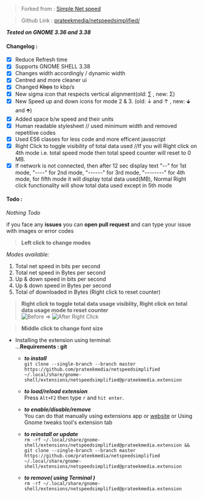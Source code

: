 
> Forked from : [Simple Net speed](https://github.com/biji/simplenetspeed)

> Github Link : [prateekmedia/netspeedsimplified/](https://github.com/prateekmedia/netspeedsimplified)

***Tested on GNOME 3.36 and 3.38***

#### Changelog : 
- [x] Reduce Refresh time
- [x] Supports GNOME SHELL 3.38
- [x] Changes width accordingly / dynamic width
- [x] Centred and more cleaner ui
- [x] Changed <del>Kbps</del> to kbp/s
- [x] New sigma icon that respects vertical alignment(old: ∑ , new: Σ)
- [x] New Speed up and down icons for mode 2 & 3. (old: ↓ and ↑ , new: 🡳 and 🡱)
- [x] Added space b/w speed and their units
- [x] Human readable stylesheet // used minimum width and removed repetitive codes
- [x] Used ES6 classes for less code and more efficent javascript
- [x] Right Click to toggle visibility of total data used //If you will Right click on 4th mode i.e. total speed mode then total speed counter will reset to 0 MB. 
- [x] If network is not connected, then after 12 sec display text "--" for 1st mode, "----" for 2nd mode, "------" for 3rd mode, "--------" for 4th mode, for fifth mode it will display total data used(MB), Normal Right click functionality will show total data used except in 5th mode    

#### Todo : 
   *Nothing Todo*

if you face any **issues** you can **open pull request** and can type your issue with images or error codes

> **Left click to change modes**
  
*Modes available:*
1. Total net speed in bits per second 
1. Total net speed in Bytes per second
1. Up & down speed in bits per second
1. Up & down speed in Bytes per second
1. Total of downloaded in Bytes (Right click to reset counter)
  
> **Right click to toggle total data usage visiblity, Right click on total data usage mode to reset counter**  
 ![Before](https://user-images.githubusercontent.com/41370460/95724032-78b84480-0c93-11eb-9a2f-07976cb99e19.png) => ![After Right Click](https://user-images.githubusercontent.com/41370460/95724072-8968ba80-0c93-11eb-98c9-e5651167760d.png)  
  
> **Middle click to change font size**

* Installing the extension using terminal:  
    ...**Requirements : git**
    
    - ***to install***    
    ```git clone --single-branch --branch master https://github.com/prateekmedia/netspeedsimplified ~/.local/share/gnome-shell/extensions/netspeedsimplified@prateekmedia.extension```
    
    - ***to load/reload extension***    
       Press ```Alt+F2``` then type ```r``` and ```hit enter```.
       
    - ***to enable/disable/remove***    
      You can do that manually using extensions app or [website](https://extensions.gnome.org/local) or Using Gnome tweaks tool's extension tab  
      
    - ***to reinstall or update***   
    ```rm -rf ~/.local/share/gnome-shell/extensions/netspeedsimplified@prateekmedia.extension && git clone --single-branch --branch master https://github.com/prateekmedia/netspeedsimplified ~/.local/share/gnome-shell/extensions/netspeedsimplified@prateekmedia.extension```
    
    - ***to remove( using Terminal )***   
    ```rm -rf ~/.local/share/gnome-shell/extensions/netspeedsimplified@prateekmedia.extension```  
